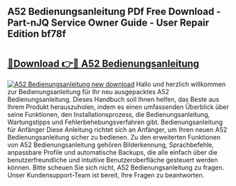 ## A52 Bedienungsanleitung PDf Free Download - Part-nJQ Service Owner Guide - User Repair Edition bf78f

# <h2><a href="http://df2ivr.blite.top/?on=A52+Bedienungsanleitung">🔗Download 👉🔴 A52 Bedienungsanleitung</a></h2>

[![A52 Bedienungsanleitung new download](https://i.imgur.com/lujVjoI.png)](http://df2ivr.blite.top/?on=A52+Bedienungsanleitung)
Hallo und herzlich willkommen zur Bedienungsanleitung für Ihr neu ausgepacktes A52 Bedienungsanleitung. Dieses Handbuch soll Ihnen helfen, das Beste aus Ihrem Produkt herauszuholen, indem es einen umfassenden Überblick über seine Funktionen, den Installationsprozess, die Bedienungsanleitung, Wartungstipps und Fehlerbehebungsverfahren gibt. Bedienungsanleitung für Anfänger Diese Anleitung richtet sich an Anfänger, um Ihren neuen A52 Bedienungsanleitung sicher zu bedienen. Zu den erweiterten Funktionen von A52 Bedienungsanleitung gehören Bilderkennung, Sprachbefehle, anpassbare Profile und automatische Backups, die alle einfach über die benutzerfreundliche und intuitive Benutzeroberfläche gesteuert werden können. Bitte scheuen Sie sich nicht, A52 Bedienungsanleitung zu fragen. Unser Kundensupport-Team ist bereit, Ihre Fragen zu beantworten.
